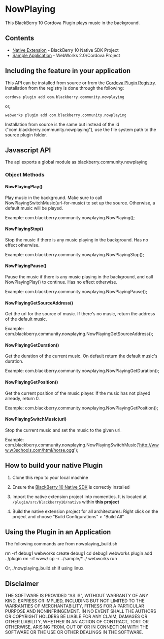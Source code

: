 # NowPlaying #

This BlackBerry 10 Cordova Plugin plays music in the background.

## Contents ##

* [Native Extension](plugin/src/blackberry10/native) - BlackBerry 10 Native SDK Project
* [Sample Application](sample) - WebWorks 2.0/Cordova Project

## Including the feature in your application

This API can be installed from source or from the [Cordova Plugin Registry](http://plugins.cordova.io/). Installation from the registry is done through the following:

	cordova plugin add com.blackberry.community.nowplaying

or,
	
	webworks plugin add com.blackberry.community.nowplaying

Installation from source is the same but instead of the id ("com.blackberry.community.nowplaying"), use the file system path to the source plugin folder.

## Javascript API ##

The api exports a global module as blackberry.community.nowplaying

### Object Methods ###

#### NowPlayingPlay() ####
Play music in the background. Make sure to call NowPlayingSwitchMusic(url-for-music) to set up the source. Otherwise, a default music will be played.

Example:
	com.blackberry.community.nowplaying.NowPlaying();

#### NowPlayingStop() ####
Stop the music if there is any music playing in the background. Has no effect otherwise.

Example:
	com.blackberry.community.nowplaying.NowPlayingStop();

#### NowPlayingPause() ####
Pause the music if there is any music playing in the background, and call NowPlayingPlay() to continue. Has no effect otherwise.

Example:
	com.blackberry.community.nowplaying.NowPlayingPause();	

#### NowPlayingGetSourceAddress() ####
Get the url for the source of music. If there's no music, return the address of the default music.

Example:
	com.blackberry.community.nowplaying.NowPlayingGetSourceAddress();

#### NowPlayingGetDuration() #### 
Get the duration of the current music. On default return the default music's duration.

Example:
	com.blackberry.community.nowplaying.NowPlayingGetDuration();

#### NowPlayingGetPosition() ####
Get the current position of the music player. If the music has not played already, return 0.

Example:
	com.blackberry.community.nowplaying.NowPlayingGetPosition();

#### NowPlayingSwitchMusic(url) ####
Stop the current music and set the music to the given url.

Example:
	com.blackberry.community.nowplaying.NowPlayingSwitchMusic('http://www.w3schools.com/html/horse.ogg');

## How to build your native Plugin

1.  Clone this repo to your local machine

2.  Ensure the [BlackBerry 10 Native SDK](https://developer.blackberry.com/native/download/sdk) is correctly installed

3.  Import the native extension project into momentics. It is located at `/plugin/src/blackberry10/native` within **this project**

4.  Build the native extension project for all architectures: Right click on the project and choose "Build Configurations" > "Build All"



## Using the Plugin in an Application
The following commands are from nowplaying_build.sh

rm -rf debug1
webworks create debug1
cd debug1
webworks plugin add ../plugin
rm -rf www/
cp -r ../sample/* ./
webworks run

Or, ./nowplaying_build.sh if using linux.

## Disclaimer

THE SOFTWARE IS PROVIDED "AS IS", WITHOUT WARRANTY OF ANY KIND, EXPRESS OR IMPLIED, INCLUDING BUT NOT LIMITED TO THE WARRANTIES OF MERCHANTABILITY, FITNESS FOR A PARTICULAR PURPOSE AND NONINFRINGEMENT. IN NO EVENT SHALL THE AUTHORS OR COPYRIGHT HOLDERS BE LIABLE FOR ANY CLAIM, DAMAGES OR OTHER LIABILITY, WHETHER IN AN ACTION OF CONTRACT, TORT OR OTHERWISE, ARISING FROM, OUT OF OR IN CONNECTION WITH THE SOFTWARE OR THE USE OR OTHER DEALINGS IN THE SOFTWARE.

